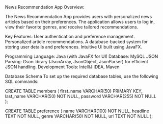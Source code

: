 News Recommendation App
Overview:

The News Recommendation App provides users with personalized news articles based on their preferences. The application allows users to log in, view their favorite genres, and receive tailored recommendations.

Key Features:
User authentication and preference management.
Personalized article recommendations.
A database-backed system for storing user details and preferences.
Intuitive UI built using JavaFX.


Programming Language: Java (with JavaFX for UI)
Database: MySQL
JSON Parsing: Gson library (JsonArray, JsonObject, JsonParser) for efficient JSON handling.
Development Tools: IntelliJ IDEA, Maven

Database Schema
To set up the required database tables, use the following SQL commands:


CREATE TABLE members (
    first_name VARCHAR(50) PRIMARY KEY,
    last_name VARCHAR(50) NOT NULL,
    password VARCHAR(255) NOT NULL
);


CREATE TABLE preference (
    name VARCHAR(100) NOT NULL,
    headline TEXT NOT NULL,
    genre VARCHAR(50) NOT NULL,
    url TEXT  NOT NULL
);

